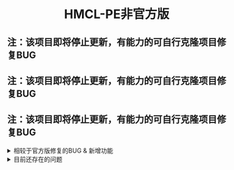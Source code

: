 <h1 align="center">HMCL-PE非官方版</h1>

<h2>注：该项目即将停止更新，有能力的可自行克隆项目修复BUG</h2>
<h2>注：该项目即将停止更新，有能力的可自行克隆项目修复BUG</h2>
<h2>注：该项目即将停止更新，有能力的可自行克隆项目修复BUG</h2>
<details>
<summary>相较于官方版修复的BUG & 新增功能</summary>
  
- 适合服务器客户端使用，内置了直装模块 [assets/.minecraft]
- 去除res资源目录混淆以便用户修改
- 支持删除原整合包数据后在释放文件
- 支持释放到公有目录或私有目录
- 支持使用文本编写外置皮肤站地址 [assets/authlib_injector_server.json]
- 可启动1.19.3+ [Boat、PojavLauncher后端均可]
- 修复1.13.X-1.15.X版本中游戏内材质大面积透视BUG [仅PojavLauncher后端修复]
- 支持自定义布局文件 [assets/control/Default]
- 提供源码让用户自行改动项目，有文本说明提示部分类文件作用
- 支持在配置文件中自定义某些设置 [assets/config.properties]
- 修复使用“皮肤站”方式登录时，如果皮肤站链接非https协议部分用户无法登录问题
- 修复使用“皮肤站”方式登录时，使用Java8启动游戏崩溃BUG
- 修复使用“皮肤站”方式登录时，如果账户内有多个角色时选择任意一个进入服务器提示“无效的会话...”
- 修复使用“皮肤站”方式登录时，有时候角色没有皮肤BUG
</details>

<details>
<summary>目前还存在的问题</summary>
  
- 需要更新PojavLauncher后端才能使用Angle渲染器
- 需要修复按键的"视角跟随"功能引发的乱飞BUG
- 需要增加Java11、Java21运行环境
- 目前无法启动1.20Forge端，原因：似乎是modlauncher加载存在BUG？
</details>
